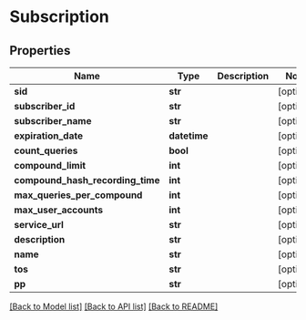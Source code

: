 # Subscription

## Properties
Name | Type | Description | Notes
------------ | ------------- | ------------- | -------------
**sid** | **str** |  | [optional] 
**subscriber_id** | **str** |  | [optional] 
**subscriber_name** | **str** |  | [optional] 
**expiration_date** | **datetime** |  | [optional] 
**count_queries** | **bool** |  | [optional] 
**compound_limit** | **int** |  | [optional] 
**compound_hash_recording_time** | **int** |  | [optional] 
**max_queries_per_compound** | **int** |  | [optional] 
**max_user_accounts** | **int** |  | [optional] 
**service_url** | **str** |  | [optional] 
**description** | **str** |  | [optional] 
**name** | **str** |  | [optional] 
**tos** | **str** |  | [optional] 
**pp** | **str** |  | [optional] 

[[Back to Model list]](../README.md#documentation-for-models) [[Back to API list]](../README.md#documentation-for-api-endpoints) [[Back to README]](../README.md)


